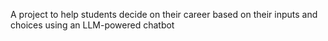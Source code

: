 A project to help students decide on their career based on their inputs and choices using an LLM-powered chatbot
